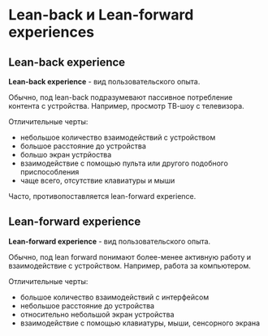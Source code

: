 # Lean-back и Lean-forward experiences

## Lean-back experience

**Lean-back experience** - вид пользовательского опыта. 

Обычно, под lean-back подразумевают пассивное потребление контента с устройства. Например, просмотр ТВ-шоу с телевизора. 

Отличительные черты:

- небольшое количество взаимодействий с устройством
- большое расстояние до устройства
- большо экран устрйоства
- взаимодействие с помощью пульта или другого подобного приспособления
- чаще всего, отсутствие клавиатуры и мыши

Часто, противопоставляется lean-forward experience.


## Lean-forward experience

**Lean-forward experience** - вид пользовательского опыта.

Обычно, под lean forward понимают более-менее активную работу и взаимодействие с устройством. Например, работа за компьютером.

Отличительные черты:

- большое количество взаимодействий с интерфейсом
- небольшое расстояние до устройства
- относительно небольшой экран устройства
- взаимодействие с помощью клавиатуры, мыши, сенсорного экрана

